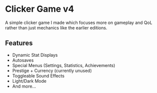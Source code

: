 # Clicker Game v4

A simple clicker game I made which focuses more on gameplay and QoL rather than just mechanics like the earlier editions.

## Features
- Dynamic Stat Displays
- Autosaves
- Special Menus (Settings, Statistics, Achievements)
- Prestige + Currency (currently unused)
- Toggleable Sound Effects
- Light/Dark Mode
- And more...
